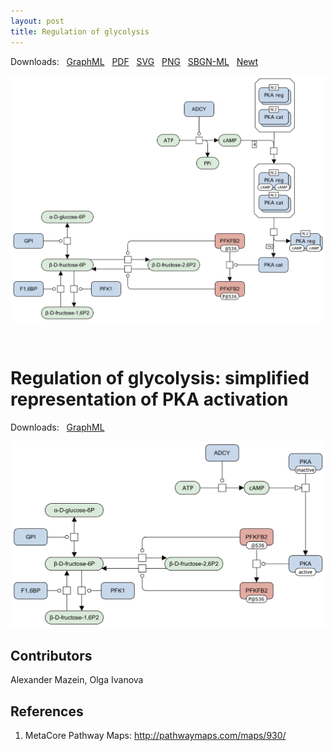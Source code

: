 ```yaml
---
layout: post
title: Regulation of glycolysis
---
```


Downloads: &nbsp; 
[GraphML](../downloads/F001-glycolysis.graphml) &nbsp;
[PDF](../downloads/F001-glycolysis.pdf) &nbsp; 
[SVG](../downloads/F001-glycolysis.svg) &nbsp;
[PNG](../downloads/F001-glycolysis.png) &nbsp;
[SBGN-ML](../downloads/F001-glycolysis.sbgn) &nbsp;
[Newt](http://web.newteditor.org/?URL=http://metabolismregulation.org/downloads/F001-glycolysis.sbgn) &nbsp;
<!--[yEd Live](https://www.yworks.com/yed-live/#file=https://metabolismregulation.org/downloads/F001-glycolysis.graphml
) &nbsp;
<a href="/glycolysis/"><img id="logo" src="/images/figure01v04.png" style="width:90%;"/></a>-->
<p align="middle"><a href="/glycolysis/"><img id="image" src="/downloads/F001-glycolysis.png" width="620"/></a></p>

<br />

# Regulation of glycolysis: simplified representation of PKA activation  

Downloads: &nbsp; 
[GraphML](../downloads/F001-glycolysis-alt.graphml) &nbsp;
<p align="middle"><a href="/glycolysis/"><img id="image" src="/downloads/F001-glycolysis-alt.png" width="620"/></a></p>


## Contributors

Alexander Mazein, Olga Ivanova  

## References

1. MetaCore Pathway Maps: http://pathwaymaps.com/maps/930/
